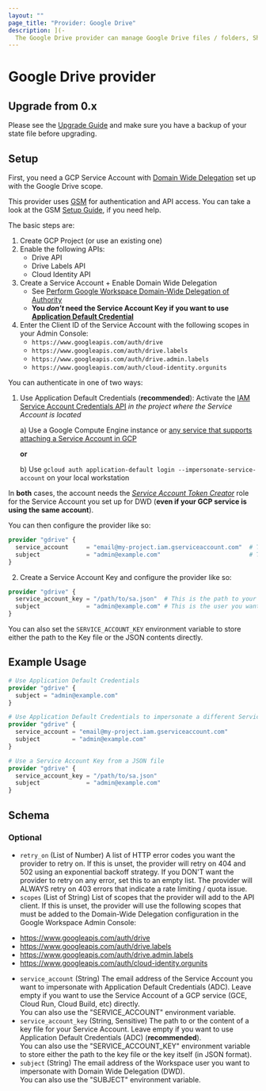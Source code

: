 ```yaml
---
layout: ""
page_title: "Provider: Google Drive"
description: ](-
  The Google Drive provider can manage Google Drive files / folders, Shared Drives, Labels and permissions
---
```


# Google Drive provider

## Upgrade from 0.x
Please see the [Upgrade Guide](https://registry.terraform.io/providers/hanneshayashi/gdrive/latest/docs/guides/version_1_upgrade) and make sure you have a backup of your state file before upgrading.

## Setup
First, you need a GCP Service Account with [Domain Wide Delegation](https://support.google.com/a/answer/162106) set up with the Google Drive scope.

This provider uses [GSM](https://github.com/hanneshayashi/gsm) for authentication and API access.
You can take a look at the GSM [Setup Guide](https://gsm.hayashi-ke.online/setup), if you need help.

The basic steps are:
1. Create GCP Project (or use an existing one)
2. Enable the following APIs:
    * Drive API
    * Drive Labels API
    * Cloud Identity API
3. Create a Service Account + Enable Domain Wide Delegation
    * See [Perform Google Workspace Domain-Wide Delegation of Authority](https://developers.google.com/admin-sdk/directory/v1/guides/delegation)
    * **You *don't* need the Service Account Key if you want to use [Application Default Credential](https://cloud.google.com/iam/docs/best-practices-for-using-and-managing-service-accounts#use-attached-service-accounts)**
4. Enter the Client ID of the Service Account with the following scopes in your Admin Console:
    *	`https://www.googleapis.com/auth/drive`
    *	`https://www.googleapis.com/auth/drive.labels`
    *	`https://www.googleapis.com/auth/drive.admin.labels`
    * `https://www.googleapis.com/auth/cloud-identity.orgunits`

You can authenticate in one of two ways:
1. Use Application Default Credentials (**recommended**):
  Activate the [IAM Service Account Credentials API](https://console.developers.google.com/apis/api/iamcredentials.googleapis.com/overview) *in the project where the Service Account is located*

   a) Use a Google Compute Engine instance or [any service that supports attaching a Service Account in GCP](https://cloud.google.com/iam/docs/impersonating-service-accounts#attaching-new-resource)

   **or**

   b) Use `gcloud auth application-default login --impersonate-service-account` on your local workstation

In **both** cases, the account needs the *[Service Account Token Creator](https://cloud.google.com/iam/docs/service-accounts#token-creator-role)* role for the Service Account you set up for DWD (**even if your GCP service is using the same account**).

You can then configure the provider like so:

```terraform
provider "gdrive" {
  service_account     = "email@my-project.iam.gserviceaccount.com"  # This is the email address of your Service Account. You can leave this empty on GCP, if you want to use the service's account
  subject             = "admin@example.com"                         # This is the user you want to impersonate with Domain Wide Delegation
}
```

2. Create a Service Account Key and configure the provider like so:
```terraform
provider "gdrive" {
  service_account_key = "/path/to/sa.json"  # This is the path to your Service Account Key file or its content in JSON format
  subject             = "admin@example.com" # This is the user you want to impersonate with Domain Wide Delegation
}
```

You can also set the `SERVICE_ACCOUNT_KEY` environment variable to store either the path to the Key file or the JSON contents directly.

## Example Usage

```terraform
# Use Application Default Credentials
provider "gdrive" {
  subject = "admin@example.com"
}

# Use Application Default Credentials to impersonate a different Service Account
provider "gdrive" {
  service_account = "email@my-project.iam.gserviceaccount.com"
  subject         = "admin@example.com"
}

# Use a Service Account Key from a JSON file
provider "gdrive" {
  service_account_key = "/path/to/sa.json"
  subject             = "admin@example.com"
}
```

<!-- schema generated by tfplugindocs -->
## Schema

### Optional

- `retry_on` (List of Number) A list of HTTP error codes you want the provider to retry on.
If this is unset, the provider will retry on 404 and 502 using an exponential backoff strategy. If you DON'T want the provider to retry on any error, set this to an empty list.
The provider will ALWAYS retry on 403 errors that indicate a rate limiting / quota issue.
- `scopes` (List of String) List of scopes that the provider will add to the API client.
If this is unset, the provider will use the following scopes that must be added to the Domain-Wide Delegation configuration in the Google Workspace Admin Console:
* https://www.googleapis.com/auth/drive
* https://www.googleapis.com/auth/drive.labels
* https://www.googleapis.com/auth/drive.admin.labels
* https://www.googleapis.com/auth/cloud-identity.orgunits
- `service_account` (String) The email address of the Service Account you want to impersonate with Application Default Credentials (ADC).
Leave empty if you want to use the Service Account of a GCP service (GCE, Cloud Run, Cloud Build, etc) directly.<br>
You can also use the "SERVICE_ACCOUNT" environment variable.
- `service_account_key` (String, Sensitive) The path to or the content of a key file for your Service Account.
Leave empty if you want to use Application Default Credentials (ADC) (**recommended**).<br>
You can also use the "SERVICE_ACCOUNT_KEY" environment variable to store either the path to the key file or the key itself (in JSON format).
- `subject` (String) The email address of the Workspace user you want to impersonate with Domain Wide Delegation (DWD).<br>
You can also use the "SUBJECT" environment variable.
